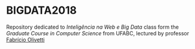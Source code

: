 # BIGDATA2018

Repository dedicated to *Inteligência na Web e Big Data* class form the *Graduate Course in Computer Science* from UFABC, lectured by professor [Fabrício Olivetti](https://folivetti.github.io/)